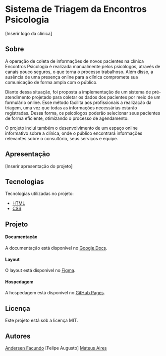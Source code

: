 # Sistema de Triagem da Encontros Psicologia
[Inserir logo da clínica]

## Sobre
A operação de coleta de informações de novos pacientes na clínica Encontros Psicologia é realizada manualmente pelos psicólogos, através de canais pouco seguros, o que torna o processo trabalhoso. Além disso, a ausência de uma presença online para a clínica compromete sua comunicação de forma ampla com o público.

Diante dessa situação, foi proposta a implementação de um sistema de pré-atendimento projetado para coletar os dados dos pacientes por meio de um formulário online. Esse método facilita aos profissionais a realização da triagem, uma vez que todas as informações necessárias estarão registradas. Dessa forma, os psicólogos poderão selecionar seus pacientes de forma eficiente, otimizando o processo de agendamento.

O projeto inclui também o desenvolvimento de um espaço online informativo sobre a clínica, onde o público encontrará informações relevantes sobre o consultório, seus serviços e equipe. 

## Apresentação
[Inserir apresentação do projeto]

## Tecnologias
Tecnologias utilizadas no projeto:
* [HTML](https://developer.mozilla.org/pt-BR/docs/Web/HTML)
* [CSS](https://developer.mozilla.org/pt-BR/docs/Web/CSS)

## Projeto
#### Documentação
A documentação está disponível no [Google Docs](https://docs.google.com/document/d/1nJHjfoPiTwUTOmsQj7v6Wyhj5uKC_Hik7XbtENvbba4/edit?usp=sharing).

#### Layout
O layout está disponível no [Figma](https://www.figma.com/file/77Drc70nFFi3P6nDRLevxV/Projeto-Final?type=design&node-id=0%3A1&mode=design&t=OuibXtjtGZmeSmlw-1).

#### Hospedagem
A hospedagem está disponível no [GitHub Pages](https://mateuaires.github.io/encontros-psicologia/).

## Licença
Este projeto está sob a licença MIT.

## Autores
[Andersen Facundo](https://www.linkedin.com/in/andersen-f-1771ab96/)
[Felipe Augusto]
[Mateus Aires](https://www.linkedin.com/mateuaires)
